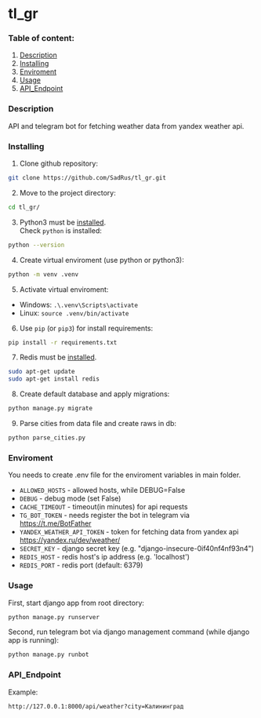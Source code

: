 # tl_gr

### Table of content:
1. [Description](#description)
2. [Installing](#installing)
3. [Enviroment](#enviroment)
4. [Usage](#usage)
5. [API_Endpoint](#api_endpoint)

### Description 

API and telegram bot for fetching weather data from yandex weather api.

### Installing

1. Clone github repository:
```sh
git clone https://github.com/SadRus/tl_gr.git
```

2. Move to the project directory:
```sh
cd tl_gr/
```

3. Python3 must be [installed](https://www.python.org/).  
Check `python` is installed:
```sh
python --version
```

4. Create virtual enviroment (use python or python3):
```sh
python -m venv .venv
```

5. Activate virtual enviroment:  
- Windows: `.\.venv\Scripts\activate`  
- Linux: `source .venv/bin/activate`

6. Use `pip` (or `pip3`) for install requirements:
```sh
pip install -r requirements.txt
```  

7. Redis must be [installed](https://redis.io/docs/install/install-redis/).  
```sh
sudo apt-get update
sudo apt-get install redis
```  

8. Create default database and apply migrations:
```sh
python manage.py migrate
```

9. Parse cities from data file and create raws in db:
```sh
python parse_cities.py
```

### Enviroment

You needs to create .env file for the enviroment variables in main folder.

- `ALLOWED_HOSTS` - allowed hosts, while DEBUG=False
- `DEBUG` - debug mode (set False)
- `CACHE_TIMEOUT` - timeout(in minutes) for api requests
- `TG_BOT_TOKEN` - needs register the bot in telegram via https://t.me/BotFather
- `YANDEX_WEATHER_API_TOKEN` - token for fetching data from yandex api https://yandex.ru/dev/weather/  
- `SECRET_KEY` - django secret key (e.g. "django-insecure-0if40nf4nf93n4")
- `REDIS_HOST` - redis host's ip address (e.g. 'localhost')
- `REDIS_PORT` - redis port (default: 6379)

### Usage

First, start django app from root directory:
```sh
python manage.py runserver
```

Second, run telegram bot via django management command (while django app is running):
```sh
python manage.py runbot
```

### API_Endpoint

Example:
```
http://127.0.0.1:8000/api/weather?city=Калининград
```